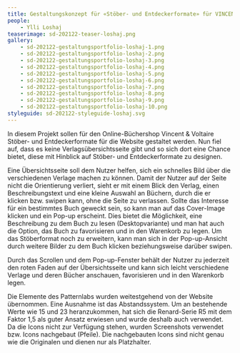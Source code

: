 ```yaml
---
title: Gestaltungskonzept für «Stöber- und Entdeckerformate» für VINCENT&VOLTAIRE
people:
    - Ylli Loshaj
teaserimage: sd-202122-teaser-loshaj.png
gallery:
    - sd-202122-gestaltungsportfolio-loshaj-1.png
    - sd-202122-gestaltungsportfolio-loshaj-2.png
    - sd-202122-gestaltungsportfolio-loshaj-3.png
    - sd-202122-gestaltungsportfolio-loshaj-4.png
    - sd-202122-gestaltungsportfolio-loshaj-5.png
    - sd-202122-gestaltungsportfolio-loshaj-6.png
    - sd-202122-gestaltungsportfolio-loshaj-7.png
    - sd-202122-gestaltungsportfolio-loshaj-8.png
    - sd-202122-gestaltungsportfolio-loshaj-9.png
    - sd-202122-gestaltungsportfolio-loshaj-10.png
styleguide: sd-202122-styleguide-loshaj.svg
---
```


In diesem Projekt sollen für den Online-Büchershop Vincent & Voltaire Stöber- und Entdeckerformate für die Website gestaltet werden. Nun fiel auf, dass es keine Verlagsübersichtsseite gibt und so sich dort eine Chance bietet, diese mit Hinblick auf Stöber- und Entdeckerformate zu designen.

Eine Übersichtsseite soll dem Nutzer helfen, sich ein schnelles Bild über die verschiedenen Verlage machen zu können. Damit der Nutzer auf der Seite nicht die Orientierung verliert, sieht er mit einem Blick den Verlag, einen Beschreibungstext und eine kleine Auswahl an Büchern, durch die er klicken bzw. swipen kann, ohne die Seite zu verlassen. Sollte das Interesse für ein bestimmtes Buch geweckt sein, so kann man auf das Cover-Image klicken und ein Pop-up erscheint. Dies bietet die Möglichkeit, eine Beschreibung zu dem Buch zu lesen (Desktopvariante) und man hat auch die Option, das Buch zu favorisieren und in den Warenkorb zu legen. Um das Stöberformat noch zu erweitern, kann man sich in der Pop-up-Ansicht durch weitere Bilder zu dem Buch klicken beziehungsweise darüber swipen.

Durch das Scrollen und dem Pop-up-Fenster behält der Nutzer zu jederzeit den roten Faden auf der Übersichtsseite und kann sich leicht verschiedene Verlage und deren Bücher anschauen, favorisieren und in den Warenkorb legen.

Die Elemente des Patternlabs wurden weitestgehend von der Website übernommen. Eine Ausnahme ist das Abstandssystem. Um an bestehende Werte wie 15 und 23 heranzukommen, hat sich die Renard-Serie R5 mit dem Faktor 1,5 als guter Ansatz erwiesen und wurde deshalb auch verwendet. Da die Icons nicht zur Verfügung stehen, wurden Screenshots verwendet bzw. Icons nachgebaut (Pfeile). Die nachgebauten Icons sind nicht genau wie die Originalen und dienen nur als Platzhalter.
